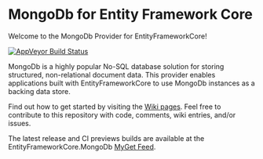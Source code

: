 # MongoDb for Entity Framework Core
Welcome to the MongoDb Provider for EntityFrameworkCore!

[![AppVeyor Build Status](https://img.shields.io/appveyor/ci/crhairr/entityframeworkcore-mongodb/develop.svg?label=appveyor&style=flat-square)](https://ci.appveyor.com/project/crhairr/entityframeworkcore-mongodb/)

MongoDb is a highly popular No-SQL database solution for storing structured, non-relational document data. This provider enables applications built with EntityFrameworkCore to use MongoDb instances as a backing data store.

Find out how to get started by visiting the [Wiki pages](https://github.com/crhairr/EntityFrameworkCore.MongoDb/wiki). Feel free to contribute to this repository with code, comments, wiki entries, and/or issues.

The latest release and CI previews builds are available at the EntityFrameworkCore.MongoDb [MyGet Feed](https://www.myget.org/gallery/efcore-mongodb/).
